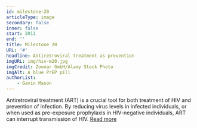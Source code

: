 ```yaml
---
id: milestone-20
articleType: image
secondary: false
inner: false
start: 2011 
end: ''
title: Milestone 20
URL: '#'
headline: Antiretroviral treatment as prevention
imgURL: img/hiv-m20.jpg
imgCredit: Zoonar GmbH/Alamy Stock Photo
imgAlt: A blue PrEP pill
authorList:
    - Gavin Mason
---
```

Antiretroviral treatment (ART) is a crucial tool for both treatment of HIV and prevention of infection. By reducing virus levels in infected individuals, or when used as pre-exposure prophylaxis in HIV-negative individuals, ART can interrupt transmission of HIV. <a href="#">Read more</a>